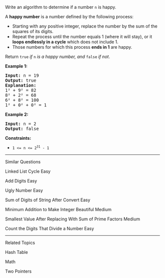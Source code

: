 Write an algorithm to determine if a number `n` is happy.

A **happy number** is a number defined by the following process:

- Starting with any positive integer, replace the number by the sum of the squares of its digits.
- Repeat the process until the number equals 1 (where it will stay), or it **loops endlessly in a cycle** which does not include 1.
- Those numbers for which this process **ends in 1** are happy.

Return `true` *if* `n` *is a happy number, and* `false` *if not*.

**Example 1:**
<pre>
<strong>Input:</strong> n = 19  
<strong>Output:</strong> true
<strong>Explanation:</strong>
1² + 9² = 82
8² + 2² = 68
6² + 8² = 100
1² + 0² + 0² = 1
</pre>

**Example 2:**
<pre>
<strong>Input:</strong> n = 2
<strong>Output:</strong> false
</pre>

**Constraints:**
- <code>1 <= n <= 2<sup>31</sup> - 1</code>

___
Similar Questions

Linked List Cycle Easy

Add Digits Easy

Ugly Number Easy

Sum of Digits of String After Convert Easy

Minimum Addition to Make Integer Beautiful Medium

Smallest Value After Replacing With Sum of Prime Factors Medium

Count the Digits That Divide a Number Easy

___
Related Topics

Hash Table

Math

Two Pointers
